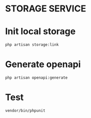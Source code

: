 # STORAGE SERVICE

# Init local storage
```
php artisan storage:link
```

# Generate openapi
```
php artisan openapi:generate
```

# Test
```
vendor/bin/phpunit
```
